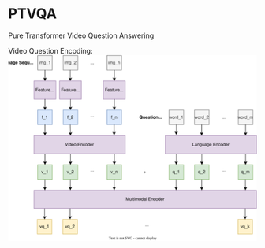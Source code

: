 # PTVQA
Pure Transformer Video Question Answering

Video Question Encoding:
![Defender Model Comparison](/report/figures/m1.svg?raw=true "M1 Model Design")
